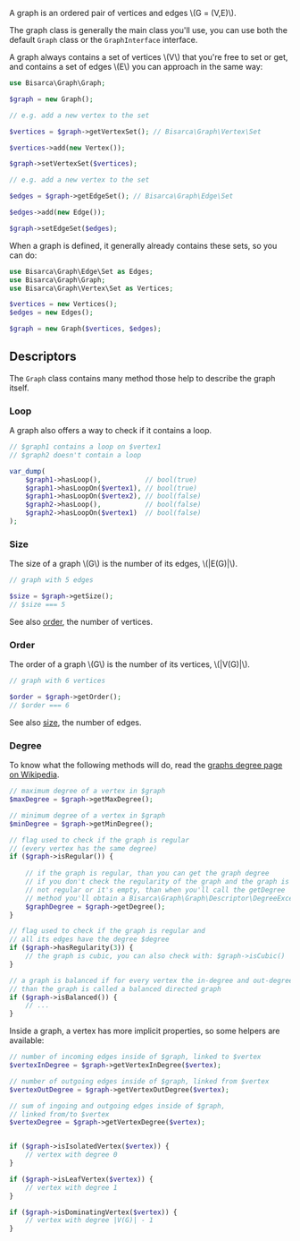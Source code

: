 A graph is an ordered pair of vertices and edges \\(G = (V,E)\\).

The graph class is generally the main class you'll use, you can use both the
default `Graph` class or the `GraphInterface` interface.

A graph always contains a set of vertices \\(V\\) that you're free to set or get,
and contains a set of edges \\(E\\) you can approach in the same way:

```php
use Bisarca\Graph\Graph;

$graph = new Graph();

// e.g. add a new vertex to the set

$vertices = $graph->getVertexSet(); // Bisarca\Graph\Vertex\Set

$vertices->add(new Vertex());

$graph->setVertexSet($vertices);

// e.g. add a new vertex to the set

$edges = $graph->getEdgeSet(); // Bisarca\Graph\Edge\Set

$edges->add(new Edge());

$graph->setEdgeSet($edges);
```

When a graph is defined, it generally already contains these sets, so you can do:

```php
use Bisarca\Graph\Edge\Set as Edges;
use Bisarca\Graph\Graph;
use Bisarca\Graph\Vertex\Set as Vertices;

$vertices = new Vertices();
$edges = new Edges();

$graph = new Graph($vertices, $edges);
```


## Descriptors

The `Graph` class contains many method those help to describe the graph itself.


### Loop

A graph also offers a way to check if it contains a loop.

```php
// $graph1 contains a loop on $vertex1
// $graph2 doesn't contain a loop

var_dump(
    $graph1->hasLoop(),           // bool(true)
    $graph1->hasLoopOn($vertex1), // bool(true)
    $graph1->hasLoopOn($vertex2), // bool(false)
    $graph2->hasLoop(),           // bool(false)
    $graph2->hasLoopOn($vertex1)  // bool(false)
);

```


### Size

The size of a graph \\(G\\) is the number of its edges, \\(|E(G)|\\).

```php
// graph with 5 edges

$size = $graph->getSize();
// $size === 5
```

See also [order](#order), the number of vertices.


### Order

The order of a graph \\(G\\) is the number of its vertices, \\(|V(G)|\\).

```php
// graph with 6 vertices

$order = $graph->getOrder();
// $order === 6
```

See also [size](#size), the number of edges.


### Degree

To know what the following methods will do, read the [graphs degree page on Wikipedia](https://en.wikipedia.org/wiki/Degree_(graph_theory)).

```php
// maximum degree of a vertex in $graph
$maxDegree = $graph->getMaxDegree();

// minimum degree of a vertex in $graph
$minDegree = $graph->getMinDegree();

// flag used to check if the graph is regular
// (every vertex has the same degree)
if ($graph->isRegular()) {
    
    // if the graph is regular, than you can get the graph degree
    // if you don't check the regularity of the graph and the graph is
    // not regular or it's empty, than when you'll call the getDegree
    // method you'll obtain a Bisarca\Graph\Graph\Descriptor\DegreeException
    $graphDegree = $graph->getDegree();
}

// flag used to check if the graph is regular and
// all its edges have the degree $degree
if ($graph->hasRegularity(3)) {
    // the graph is cubic, you can also check with: $graph->isCubic()
}

// a graph is balanced if for every vertex the in-degree and out-degree value is the same,
// than the graph is called a balanced directed graph
if ($graph->isBalanced()) {
    // ...
}
```

Inside a graph, a vertex has more implicit properties,
so some helpers are available:

```php
// number of incoming edges inside of $graph, linked to $vertex
$vertexInDegree = $graph->getVertexInDegree($vertex);

// number of outgoing edges inside of $graph, linked from $vertex
$vertexOutDegree = $graph->getVertexOutDegree($vertex);

// sum of ingoing and outgoing edges inside of $graph,
// linked from/to $vertex
$vertexDegree = $graph->getVertexDegree($vertex);


if ($graph->isIsolatedVertex($vertex)) {
    // vertex with degree 0
}

if ($graph->isLeafVertex($vertex)) {
    // vertex with degree 1
}

if ($graph->isDominatingVertex($vertex)) {
    // vertex with degree |V(G)| - 1
}
```
